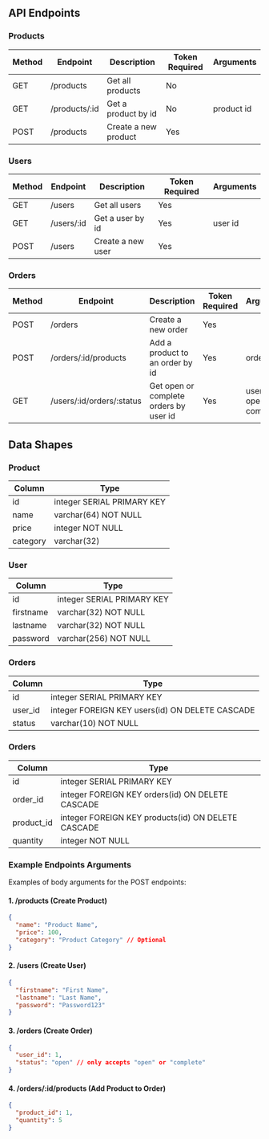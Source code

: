## API Endpoints

### Products

| Method | Endpoint                    | Description                               | Token Required | Arguments  |
|--------|-----------------------------|-------------------------------------------|----------------|------------|
| GET    | /products                   | Get all products                          | No             |            |
| GET    | /products/:id               | Get a product by id                       | No             | product id |
| POST   | /products                   | Create a new product                      | Yes            |            |

### Users

| Method | Endpoint                    | Description                               | Token Required | Arguments |
|--------|-----------------------------|-------------------------------------------|----------------|---------- |
| GET    | /users                      | Get all users                             | Yes            |           |
| GET    | /users/:id                  | Get a user by id                          | Yes            | user id   |
| POST   | /users                      | Create a new user                         | Yes            |           |

### Orders

| Method | Endpoint                    | Description                               | Token Required | Arguments                 |
|--------|-----------------------------|-------------------------------------------|----------------|---------------------------|
| POST   | /orders                     | Create a new order                        | Yes            |                           |
| POST   | /orders/:id/products        | Add a product to an order by id           | Yes            | order id                  |
| GET    | /users/:id/orders/:status   | Get open or complete orders by user id    | Yes            | user id, open or complete |

## Data Shapes

### Product

| Column   | Type                        |
|----------|-----------------------------|
| id       | integer SERIAL PRIMARY KEY  |
| name     | varchar(64) NOT NULL        |
| price    | integer NOT NULL            |
| category | varchar(32)                 |

### User

| Column    | Type                        |
|-----------|-----------------------------|
| id        | integer SERIAL PRIMARY KEY  |
| firstname | varchar(32) NOT NULL        |
| lastname  | varchar(32) NOT NULL        |
| password  | varchar(256) NOT NULL       |

### Orders

| Column  | Type                                            |
|---------|-------------------------------------------------|
| id      | integer SERIAL PRIMARY KEY                      |
| user_id | integer FOREIGN KEY users(id) ON DELETE CASCADE |
| status  | varchar(10) NOT NULL                            |

### Orders

| Column     | Type                                               |
|------------|----------------------------------------------------|
| id         | integer SERIAL PRIMARY KEY                         |
| order_id   | integer FOREIGN KEY orders(id) ON DELETE CASCADE   |
| product_id | integer FOREIGN KEY products(id) ON DELETE CASCADE |
| quantity   | integer NOT NULL                                   |

### Example Endpoints Arguments

Examples of body arguments for the POST endpoints:

#### 1. /products (Create Product)

```json
{
  "name": "Product Name",
  "price": 100,
  "category": "Product Category" // Optional
}
```

#### 2. /users (Create User)

```json
{
  "firstname": "First Name",
  "lastname": "Last Name",
  "password": "Password123"
}
```

#### 3. /orders (Create Order)

```json
{
  "user_id": 1,
  "status": "open" // only accepts "open" or "complete"
}
```

#### 4. /orders/:id/products (Add Product to Order)

```json
{
  "product_id": 1,
  "quantity": 5
}
```